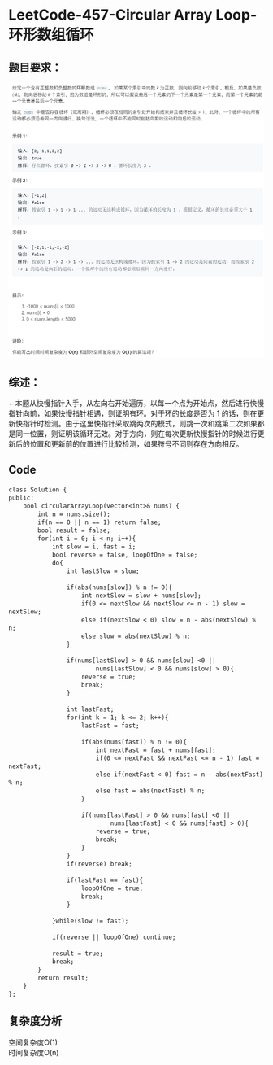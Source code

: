# LeetCode-457-Circular Array Loop-环形数组循环

## 题目要求：
![avatar](https://github.com/JakeChanFangZiyuan20/MyLeetCode/blob/master/img/457.png)

## 综述：  
\+ 本题从快慢指针入手，从左向右开始遍历，以每一个点为开始点，然后进行快慢指针向前，如果快慢指针相遇，则证明有环。对于环的长度是否为 1 的话，则在更新快指针时检测。由于这里快指针采取跳两次的模式，则跳一次和跳第二次如果都是同一位置，则证明该循环无效。对于方向，则在每次更新快慢指针的时候进行更新后的位置和更新前的位置进行比较检测，如果符号不同则存在方向相反。

## Code
```
class Solution {
public:
    bool circularArrayLoop(vector<int>& nums) {
        int n = nums.size();
        if(n == 0 || n == 1) return false;
        bool result = false;
        for(int i = 0; i < n; i++){
            int slow = i, fast = i;
            bool reverse = false, loopOfOne = false;
            do{
                int lastSlow = slow;

                if(abs(nums[slow]) % n != 0){
                    int nextSlow = slow + nums[slow];
                    if(0 <= nextSlow && nextSlow <= n - 1) slow = nextSlow;
                    else if(nextSlow < 0) slow = n - abs(nextSlow) % n;
                    else slow = abs(nextSlow) % n;
                }

                if(nums[lastSlow] > 0 && nums[slow] <0 || 
                        nums[lastSlow] < 0 && nums[slow] > 0){
                    reverse = true;
                    break;
                }
                
                int lastFast;
                for(int k = 1; k <= 2; k++){
                    lastFast = fast;

                    if(abs(nums[fast]) % n != 0){
                        int nextFast = fast + nums[fast];
                        if(0 <= nextFast && nextFast <= n - 1) fast = nextFast;
                        else if(nextFast < 0) fast = n - abs(nextFast) % n;
                        else fast = abs(nextFast) % n;
                    }

                    if(nums[lastFast] > 0 && nums[fast] <0 || 
                            nums[lastFast] < 0 && nums[fast] > 0){
                        reverse = true;
                        break;
                    }
                }
                if(reverse) break;

                if(lastFast == fast){
                    loopOfOne = true;
                    break;
                }
                
            }while(slow != fast);

            if(reverse || loopOfOne) continue;

            result = true;
            break;
        }
        return result;
    }
};
```


## 复杂度分析
空间复杂度O(1)  
时间复杂度O(n)

